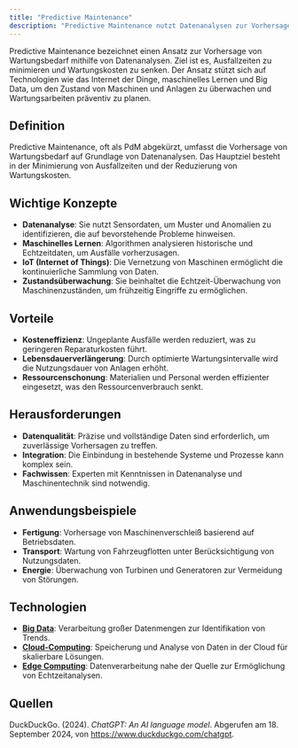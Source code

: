 ```yaml
---
title: "Predictive Maintenance"
description: "Predictive Maintenance nutzt Datenanalysen zur Vorhersage von Wartungsbedarf und zur Minimierung von Ausfallzeiten. Sie basiert auf IoT, maschinellem Lernen und Big Data. Vorteile liegen in Kosteneffizienz und Ressourcenschonung."
---
```


Predictive Maintenance bezeichnet einen Ansatz zur Vorhersage von Wartungsbedarf mithilfe von Datenanalysen. Ziel ist es, Ausfallzeiten zu minimieren und Wartungskosten zu senken. Der Ansatz stützt sich auf Technologien wie das Internet der Dinge, maschinelles Lernen und Big Data, um den Zustand von Maschinen und Anlagen zu überwachen und Wartungsarbeiten präventiv zu planen.

## Definition
Predictive Maintenance, oft als PdM abgekürzt, umfasst die Vorhersage von Wartungsbedarf auf Grundlage von Datenanalysen. Das Hauptziel besteht in der Minimierung von Ausfallzeiten und der Reduzierung von Wartungskosten.

## Wichtige Konzepte
- **Datenanalyse**: Sie nutzt Sensordaten, um Muster und Anomalien zu identifizieren, die auf bevorstehende Probleme hinweisen.
- **Maschinelles Lernen**: Algorithmen analysieren historische und Echtzeitdaten, um Ausfälle vorherzusagen.
- **IoT (Internet of Things)**: Die Vernetzung von Maschinen ermöglicht die kontinuierliche Sammlung von Daten.
- **Zustandsüberwachung**: Sie beinhaltet die Echtzeit-Überwachung von Maschinenzuständen, um frühzeitig Eingriffe zu ermöglichen.

## Vorteile
- **Kosteneffizienz**: Ungeplante Ausfälle werden reduziert, was zu geringeren Reparaturkosten führt.
- **Lebensdauerverlängerung**: Durch optimierte Wartungsintervalle wird die Nutzungsdauer von Anlagen erhöht.
- **Ressourcenschonung**: Materialien und Personal werden effizienter eingesetzt, was den Ressourcenverbrauch senkt.

## Herausforderungen
- **Datenqualität**: Präzise und vollständige Daten sind erforderlich, um zuverlässige Vorhersagen zu treffen.
- **Integration**: Die Einbindung in bestehende Systeme und Prozesse kann komplex sein.
- **Fachwissen**: Experten mit Kenntnissen in Datenanalyse und Maschinentechnik sind notwendig.

## Anwendungsbeispiele
- **Fertigung**: Vorhersage von Maschinenverschleiß basierend auf Betriebsdaten.
- **Transport**: Wartung von Fahrzeugflotten unter Berücksichtigung von Nutzungsdaten.
- **Energie**: Überwachung von Turbinen und Generatoren zur Vermeidung von Störungen.

## Technologien
- **[Big Data](/open-fidup/lerninhalte/big-data)**: Verarbeitung großer Datenmengen zur Identifikation von Trends.
- **[Cloud-Computing](/open-fidup/lerninhalte/cloud-computing)**: Speicherung und Analyse von Daten in der Cloud für skalierbare Lösungen.
- **[Edge Computing](/open-fidup/lerninhalte/fog-computing)**: Datenverarbeitung nahe der Quelle zur Ermöglichung von Echtzeitanalysen.

## Quellen
DuckDuckGo. (2024). *ChatGPT: An AI language model*. Abgerufen am 18. September 2024, von https://www.duckduckgo.com/chatgpt.